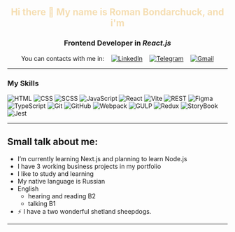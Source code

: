 <div align="center">
<h2 style="color: wheat"> Hi there 👋 My name is Roman Bondarchuck, and i'm</h2>
      <h3> Frontend Developer in <i><b>React.js</b></i> </h3>
</div>

<div class="constacts" style="display: flex; flex-wrap: wrap; gap: 16px; justify-content: center; align-items: center" align="center">
    <span>You can contacts with me in:</span>
    <a href="[https://ya.ru](https://www.linkedin.com/in/romanbondarchuk/)">
        <img src="https://img.shields.io/badge/LinkedIn-ffffff?style=for-the-badge&logo=linkedin&logoColor=blue" alt="LinkedIn">
    </a>
    <a href="https://t.me/rkliss">
        <img src="https://img.shields.io/badge/Telegram-blue?style=for-the-badge&logo=telegram&logoColor=white" alt="Telegram">
    </a>
    <a href="mailto:yukkilumen@gmail.com?subject=Привет, я пришел с ГитХаб!&body=Здравствуйте!">
        <img src="https://img.shields.io/badge/Email-ffffff?style=for-the-badge&logo=gmail&logoColor=red" alt="Gmail">
    </a>
</div>

<hr>

### My Skills
![HTML](https://img.shields.io/badge/html-wheat.svg?style=for-the-badge&logo=html5&logoColor=white)
![CSS](https://img.shields.io/badge/css-deepskyblue.svg?style=for-the-badge&logo=css3&logoColor=white)
![SCSS](https://img.shields.io/badge/sass-tomato.svg?style=for-the-badge&logo=sass&logoColor=white)
![JavaScript](https://img.shields.io/badge/JavaScript-F7DF1E?style=for-the-badge&logo=javascript&logoColor=black)
![React](https://img.shields.io/badge/react-%2320232a.svg?style=for-the-badge&logo=react&logoColor=%2361DAFB)
![Vite](https://img.shields.io/badge/vite-%23646CFF.svg?style=for-the-badge&logo=vite&logoColor=gold)
![REST](https://img.shields.io/badge/rest-lightseagreen.svg?style=for-the-badge&logo=rest&logoColor=white)
![Figma](https://img.shields.io/badge/figma-dimgray.svg?style=for-the-badge&logo=figma&logoColor=white)
![TypeScript](https://img.shields.io/badge/TypeSctipt-316192?style=for-the-badge&logo=typescript&logoColor=white)
![Git](https://img.shields.io/badge/git-000000.svg?style=for-the-badge&logo=git&logoColor=red)
![GitHub](https://img.shields.io/badge/github-indigo.svg?style=for-the-badge&logo=github&logoColor=white)
![Webpack](https://img.shields.io/badge/webpack-%238DD6F9.svg?style=for-the-badge&logo=webpack&logoColor=white)
![GULP](https://img.shields.io/badge/gulp-white.svg?style=for-the-badge&logo=gulp&logoColor=red)
![Redux](https://img.shields.io/badge/redux-%23593d88.svg?style=for-the-badge&logo=redux&logoColor=white)
![StoryBook](https://img.shields.io/badge/storybook-wheat.svg?style=for-the-badge&logo=storybook&logoColor=black)
![Jest](https://img.shields.io/badge/jest-powderblue.svg?style=for-the-badge&logo=jest&logoColor=black)
<hr>

## Small talk about me:
- I’m currently learning Next.js and planning to learn Node.js
- I have 3 working business projects in my portfolio
- I like to study and learning
- My native language is Russian
- English
    - hearing and reading B2
    - talking B1
- ⚡ I have a two wonderful shetland sheepdogs.

<hr>
